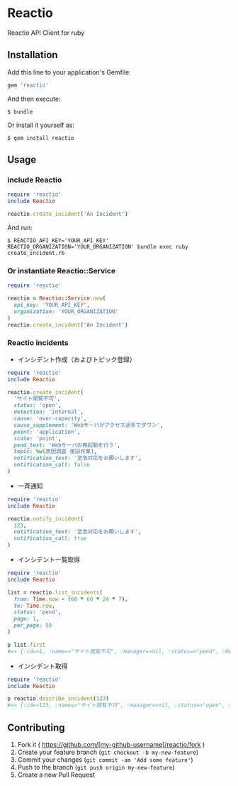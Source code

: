 # Reactio

Reactio API Client for ruby

## Installation

Add this line to your application's Gemfile:

```ruby
gem 'reactio'
```

And then execute:

    $ bundle

Or install it yourself as:

    $ gem install reactio

## Usage

### include Reactio

```ruby
require 'reactio'
include Reactio

reactio.create_incident('An Incident')
```

And run:

    $ REACTIO_API_KEY='YOUR_API_KEY' REACTIO_ORGANIZATION='YOUR_ORGANIZATION' bundle exec ruby create_incident.rb

### Or instantiate Reactio::Service

```ruby
require 'reactio'

reactio = Reactio::Service.new(
  api_key: 'YOUR_API_KEY',
  organization: 'YOUR_ORGANIZATION'
)
reactio.create_incident('An Incident')
```

### Reactio incidents

- インシデント作成（およびトピック登録）

```ruby
require 'reactio'
include Reactio

reactio.create_incident(
  'サイト閲覧不可',
  status: 'open',
  detection: 'internal',
  cause: 'over-capacity',
  cause_supplement: 'Webサーバがアクセス過多でダウン',
  point: 'application',
  scale: 'point',
  pend_text: 'Webサーバの再起動を行う',
  topic: %w(原因調査 復旧作業),
  notification_text: '至急対応をお願いします',
  notification_call: false
)
```

- 一斉通知

```ruby
require 'reactio'
include Reactio

reactio.notify_incident(
  123,
  notification_text: '至急対応をお願いします',
  notification_call: true
)
```

- インシデント一覧取得

```ruby
require 'reactio'
include Reactio

list = reactio.list_incidents(
  from: Time.now - (60 * 60 * 24 * 7),
  to: Time.now,
  status: 'pend',
  page: 1,
  per_page: 50
)

p list.first
#=> {:id=>1, :name=>"サイト閲覧不可", :manager=>nil, :status=>"pend", :detection=>"msp", :cause=>"over-capacity", :cause_supplement=>"Webサーバがアクセス過多でダウン", :point=>"middleware", :scale=>"whole", :pend_text=>"Webサーバの再起動を行う", :close_text=>"Webサーバのスケールアウトを行う", :closed_by=>nil, :closed_at=>nil, :pended_by=>nil, :pended_at=>nil, :created_by=>0, :created_at=>1430208000, :updated_by=>0, :updated_at=>1430208000}
```

- インシデント取得

```ruby
require 'reactio'
include Reactio

p reactio.describe_incident(123)
#=> {:id=>123, :name=>"サイト閲覧不可", :manager=>nil, :status=>"open", :detection=>"msp", :cause=>"over-capacity", :cause_supplement=>"Webサーバがアクセス過多でダウン", :point=>"middleware", :scale=>"whole", :pend_text=>"Webサーバの再起動を行う", :close_text=>"Webサーバのスケールアウトを行う", :closed_by=>nil, :closed_at=>nil, :pended_by=>nil, :pended_at=>nil, :created_by=>0, :created_at=>1430208000, :updated_by=>0, :updated_at=>1430208000, :topics=>[{:id=>1, :name=>"原因調査", :status=>"open", :color=>"#5661aa", :closed_by=>nil, :closed_at=>nil, :created_by=>0, :created_at=>1430208000, :updated_by=>0, :updated_at=>1430208000}, {:id=>2, :name=>"復旧作業", :status=>"open", :color=>"#077f40", :closed_by=>nil, :closed_at=>nil, :created_by=>0, :created_at=>1430208000, :updated_by=>0, :updated_at=>1430208000}], :files=>[{:name=>"障害報告書", :path=>"https://demo.reactio.jp/data/reactio-mvp/files/incident/1/_bYMRLTxj75lcXCWN0iaAZud2CuGqFFL/Screen_Shot.png"}], :users=>[{:id=>1}, {:id=>2}]}
```

## Contributing

1. Fork it ( https://github.com/[my-github-username]/reactio/fork )
2. Create your feature branch (`git checkout -b my-new-feature`)
3. Commit your changes (`git commit -am 'Add some feature'`)
4. Push to the branch (`git push origin my-new-feature`)
5. Create a new Pull Request
